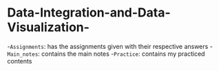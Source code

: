 # Data-Integration-and-Data-Visualization-

-`Assignments`: has the assignments given with their respective answers
-`Main_notes`: contains the main notes
-`Practice`: contains my practiced contents
